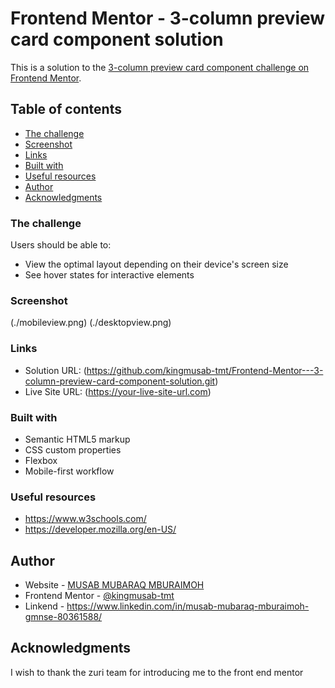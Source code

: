 # Frontend Mentor - 3-column preview card component solution

This is a solution to the [3-column preview card component challenge on Frontend Mentor](https://www.frontendmentor.io/challenges/3column-preview-card-component-pH92eAR2-). 

## Table of contents


  - [The challenge](#the-challenge)
  - [Screenshot](#screenshot)
  - [Links](#links)
  - [Built with](#built-with)
  - [Useful resources](#useful-resources)
- [Author](#author)
- [Acknowledgments](#acknowledgments)




### The challenge

Users should be able to:

- View the optimal layout depending on their device's screen size
- See hover states for interactive elements

### Screenshot

(./mobileview.png)
(./desktopview.png)


### Links

- Solution URL: (https://github.com/kingmusab-tmt/Frontend-Mentor---3-column-preview-card-component-solution.git)
- Live Site URL: (https://your-live-site-url.com)


### Built with

- Semantic HTML5 markup
- CSS custom properties
- Flexbox
- Mobile-first workflow

### Useful resources

- https://www.w3schools.com/ 
- https://developer.mozilla.org/en-US/



## Author

- Website - [MUSAB MUBARAQ MBURAIMOH](triplemultipurposetechnology.com)
- Frontend Mentor - [@kingmusab-tmt](https://www.frontendmentor.io/profile/kingmusab-tmt)
- Linkend - https://www.linkedin.com/in/musab-mubaraq-mburaimoh-gmnse-80361588/



## Acknowledgments

I wish to thank the zuri team for introducing me to the front end mentor

